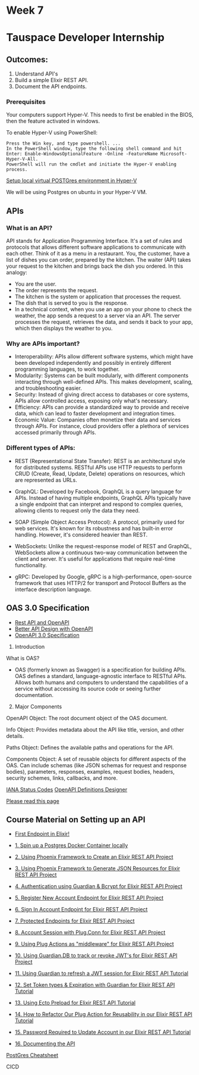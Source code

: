 # Week 7
# Tauspace Developer Internship 

## Outcomes:
1. Understand API's
2. Build a simple Elixir REST API.
3. Document the API endpoints.

### Prerequisites

Your computers support Hyper-V.
This needs to first be enabled in the BIOS, then the feature activated in windows.

To enable Hyper-V using PowerShell:
```
Press the Win key, and type powershell. ...
In the PowerShell window, type the following shell command and hit Enter: Enable-WindowsOptionalFeature -Online -FeatureName Microsoft-Hyper-V-All.
PowerShell will run the cmdlet and initiate the Hyper-V enabling process.
```
[Setup local virtual POSTGres environment in Hyper-V](https://us.ovhcloud.com/community/tutorials/how-to-install-pg-ubuntu/)

We will be using Postgres on ubuntu in your Hyper-V VM.

## APIs

### What is an API?

API stands for Application Programming Interface. It's a set of rules and protocols that allows different software applications to communicate with each other. Think of it as a menu in a restaurant. You, the customer, have a list of dishes you can order, prepared by the kitchen. The waiter (API) takes your request to the kitchen and brings back the dish you ordered. In this analogy:
- You are the user.
- The order represents the request.
- The kitchen is the system or application that processes the request.
- The dish that is served to you is the response.
- In a technical context, when you use an app on your phone to check the weather, the app sends a request to a server via an API. The server processes the request, retrieves the data, and sends it back to your app, which then displays the weather to you.

### Why are APIs important?

* Interoperability: APIs allow different software systems, which might have been developed independently and possibly in entirely different programming languages, to work together.
* Modularity: Systems can be built modularly, with different components interacting through well-defined APIs. This makes development, scaling, and troubleshooting easier.
* Security: Instead of giving direct access to databases or core systems, APIs allow controlled access, exposing only what's necessary.
* Efficiency: APIs can provide a standardized way to provide and receive data, which can lead to faster development and integration times.
* Economic Value: Companies often monetize their data and services through APIs. For instance, cloud providers offer a plethora of services accessed primarily through APIs.

### Different types of APIs:
* REST (Representational State Transfer): REST is an architectural style for distributed systems. RESTful APIs use HTTP requests to perform CRUD (Create, Read, Update, Delete) operations on resources, which are represented as URLs.

* GraphQL: Developed by Facebook, GraphQL is a query language for APIs. Instead of having multiple endpoints, GraphQL APIs typically have a single endpoint that can interpret and respond to complex queries, allowing clients to request only the data they need.

* SOAP (Simple Object Access Protocol): A protocol, primarily used for web services. It's known for its robustness and has built-in error handling. However, it's considered heavier than REST.

* WebSockets: Unlike the request-response model of REST and GraphQL, WebSockets allow a continuous two-way communication between the client and server. It's useful for applications that require real-time functionality.

* gRPC: Developed by Google, gRPC is a high-performance, open-source framework that uses HTTP/2 for transport and Protocol Buffers as the interface description language.

## OAS 3.0 Specification

* [Rest API and OpenAPI](https://www.youtube.com/watch?v=pRS9LRBgjYg&pp=ygUHb3BlbmFwaQ%3D%3D)
* [Better API Design with OpenAPI](https://www.youtube.com/watch?v=uBs6dfUgxcI&pp=ygUHb3BlbmFwaQ%3D%3D)
* [OpenAPI 3.0 Specification](https://spec.openapis.org/oas/latest.html)

1. Introduction

What is OAS?
- OAS (formerly known as Swagger) is a specification for building APIs. OAS defines a standard, language-agnostic interface to RESTful APIs.
Allows both humans and computers to understand the capabilities of a service without accessing its source code or seeing further documentation.

2. Major Components

OpenAPI Object: The root document object of the OAS document.

Info Object: Provides metadata about the API like title, version, and other details.

Paths Object: Defines the available paths and operations for the API.

Components Object: A set of reusable objects for different aspects of the OAS. Can include schemas (like JSON schemas for request and response bodies), parameters, responses, examples, request bodies, headers, security schemes, links, callbacks, and more.

[IANA Status Codes](https://www.iana.org/assignments/http-status-codes/http-status-codes.xhtml)
[OpenAPI Definitions Designer](https://openapidesigner.com/)



[Please read this page](https://blog.logrocket.com/build-rest-api-elixir-phoenix/)


## Course Material on Setting up an API

* [First Endpoint in Elixir!](https://www.youtube.com/watch?v=UgQTcvdbccA)

* [1. Spin up a Postgres Docker Container locally](https://www.youtube.com/watch?v=LGY_eILc8Ks)

* [2. Using Phoenix Framework to Create an Elixir REST API Project](https://www.youtube.com/watch?v=s3WNCjN4Pes)

* [3. Using Phoenix Framework to Generate JSON Resources for Elixir REST API Project](https://www.youtube.com/watch?v=DRsKmU3Sytw)

* [4. Authentication using Guardian & Bcrypt for Elixir REST API Project](https://www.youtube.com/watch?v=4_CuT8oP5Ss)

* [5. Register New Account Endpoint for Elixir REST API Project](https://www.youtube.com/watch?v=FPEZSJTNbks)

* [6. Sign In Account Endpoint for Elixir REST API Project](https://www.youtube.com/watch?v=beW3yscX3ww)

* [7. Protected Endpoints for Elixir REST API Project](https://www.youtube.com/watch?v=58o66XhsWj8)

* [8. Account Session with Plug.Conn for Elixir REST API Project](https://www.youtube.com/watch?v=XVeCkV8KBuU)

* [9. Using Plug Actions as "middleware" for Elixir REST API Project](https://www.youtube.com/watch?v=1waMFH8I_cc)

* [10. Using Guardian.DB to track or revoke JWT's for Elixir REST API Project](https://www.youtube.com/watch?v=RTM_Mwbo3C8)

* [11. Using Guardian to refresh a JWT session for Elixir REST API Tutorial](https://www.youtube.com/watch?v=fIulOxYWUJY)

* [12. Set Token types & Expiration with Guardian for Elixir REST API Tutorial](https://www.youtube.com/watch?v=FTpRJ-YOKM8)

* [13. Using Ecto Preload for Elixir REST API Tutorial](https://www.youtube.com/watch?v=2J2ZlJO9kq4)

* [14. How to Refactor Our Plug Action for Reusability in our Elixir REST API Tutorial](https://www.youtube.com/watch?v=QPeq4IWIRPI)

* [15. Password Required to Update Account in our Elixir REST API Tutorial](https://www.youtube.com/watch?v=hmQ2K6dvqXk)

* [16. Documenting the API](www.google.co.za)


[PostGres Cheatsheet](https://postgrescheatsheet.com)

CICD

